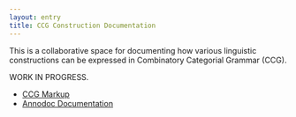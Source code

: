 ```yaml
---
layout: entry
title: CCG Construction Documentation
---
```


This is a collaborative space for documenting how various linguistic constructions 
can be expressed in Combinatory Categorial Grammar (CCG).

WORK IN PROGRESS.

* [CCG Markup](ccg-markup.html)
* [Annodoc Documentation](annodoc.html)
